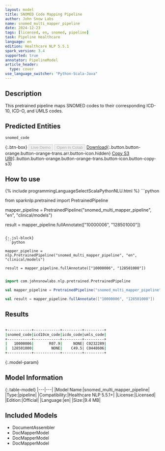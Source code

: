 ```yaml
---
layout: model
title: SNOMED Code Mapping Pipeline
author: John Snow Labs
name: snomed_multi_mapper_pipeline
date: 2024-12-23
tags: [licensed, en, snomed, pipeline]
task: Pipeline Healthcare
language: en
edition: Healthcare NLP 5.5.1
spark_version: 3.4
supported: true
annotator: PipelineModel
article_header:
  type: cover
use_language_switcher: "Python-Scala-Java"
---
```


## Description

This pretrained pipeline maps SNOMED codes to their corresponding ICD-10, ICD-O, and UMLS codes.

## Predicted Entities

`snomed_code`

{:.btn-box}
<button class="button button-orange" disabled>Live Demo</button>
<button class="button button-orange" disabled>Open in Colab</button>
[Download](https://s3.amazonaws.com/auxdata.johnsnowlabs.com/clinical/models/snomed_multi_mapper_pipeline_en_5.5.1_3.4_1734958604723.zip){:.button.button-orange.button-orange-trans.arr.button-icon.hidden}
[Copy S3 URI](s3://auxdata.johnsnowlabs.com/clinical/models/snomed_multi_mapper_pipeline_en_5.5.1_3.4_1734958604723.zip){:.button.button-orange.button-orange-trans.button-icon.button-copy-s3}

## How to use



<div class="tabs-box" markdown="1">
{% include programmingLanguageSelectScalaPythonNLU.html %}
```python

from sparknlp.pretrained import PretrainedPipeline

mapper_pipeline = PretrainedPipeline("snomed_multi_mapper_pipeline", "en", "clinical/models")

result = mapper_pipeline.fullAnnotate(["10000006", "128501000"])

```

{:.jsl-block}
```python

mapper_pipeline = nlp.PretrainedPipeline("snomed_multi_mapper_pipeline", "en", "clinical/models")

result = mapper_pipeline.fullAnnotate(["10000006", "128501000"])

```
```scala

import com.johnsnowlabs.nlp.pretrained.PretrainedPipeline

val mapper_pipeline = PretrainedPipeline("snomed_multi_mapper_pipeline", "en", "clinical/models")

val result = mapper_pipeline.fullAnnotate(["10000006", "128501000"])

```
</div>

## Results

```bash

+-----------+------------+---------+---------+
|snomed_code|icd10cm_code|icdo_code|umls_code|
+-----------+------------+---------+---------+
|   10000006|       R07.9|     NONE| C0232289|
|  128501000|        NONE|    C49.5| C0448606|
+-----------+------------+---------+---------+

```

{:.model-param}
## Model Information

{:.table-model}
|---|---|
|Model Name:|snomed_multi_mapper_pipeline|
|Type:|pipeline|
|Compatibility:|Healthcare NLP 5.5.1+|
|License:|Licensed|
|Edition:|Official|
|Language:|en|
|Size:|9.4 MB|

## Included Models

- DocumentAssembler
- DocMapperModel
- DocMapperModel
- DocMapperModel